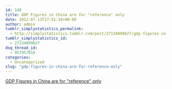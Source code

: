 ```yaml
---
id: 148
title: GDP Figures in China are for "reference" only
date: 2012-07-13T17:51:34+00:00
author: admin
tumblr_simplystatistics_permalink:
  - http://simplystatistics.tumblr.com/post/27134899627/gdp-figures-in-china-are-for-reference-only
tumblr_simplystatistics_id:
  - 27134899627
dsq_thread_id:
  - 957957018
categories:
  - Uncategorized
slug: "gdp-figures-in-china-are-for-reference-only"
---
```

[GDP Figures in China are for "reference" only](http://www.npr.org/2012/07/13/156710844/chinas-economy-slows-to-3-year-low)
